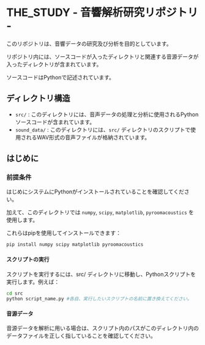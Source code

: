 # THE_STUDY - 音響解析研究リポジトリ -

このリポジトリは、音響データの研究及び分析を目的としています。

リポジトリ内には、ソースコードが入ったディレクトリと関連する音源データが入ったディレクトリが含まれています。

ソースコードはPythonで記述されています。

## ディレクトリ構造

- `src/` : このディレクトリには、音声データの処理と分析に使用されるPythonソースコードが含まれています。
- `sound_data/` : このディレクトリには、`src/` ディレクトリのスクリプトで使用されるWAV形式の音声ファイルが格納されています。

## はじめに

### 前提条件

はじめにシステムにPythonがインストールされていることを確認してください。

加えて、このディレクトリでは `numpy`, `scipy`, `matplotlib`, `pyroomacoustics` を使用します。

これらはpipを使用してインストールできます：

```bash
pip install numpy scipy matplotlib pyroomacoustics
```

#### スクリプトの実行

スクリプトを実行するには、src/ ディレクトリに移動し、Pythonスクリプトを実行します。例えば：

```bash
cd src
python script_name.py #各自、実行したいスクリプトの名前に置き換えてください。
```

#### 音源データ

音源データを解析に用いる場合は、スクリプト内のパスがこのディレクトリ内のデータファイルを正しく指していることを確認してください。
